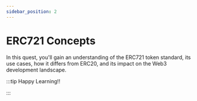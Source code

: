 ```yaml
---
sidebar_position: 2
---
```


# ERC721 Concepts

In this quest, you'll gain an understanding of the ERC721 token standard, its use cases, how it differs from ERC20, and its impact on the Web3 development landscape.

:::tip Happy Learning!!

<QuestButton text="Go To Quest" link="https://app.stackup.dev/quest_page/erc721-concepts" />

:::

